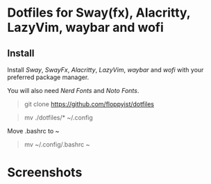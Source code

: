 # Dotfiles for Sway(fx), Alacritty, LazyVim, waybar and wofi

## Install

Install *Sway*, *SwayFx*, *Alacritty*, *LazyVim*, *waybar* and *wofi* with your preferred package manager.

You will also need *Nerd Fonts* and *Noto Fonts*.

> git clone https://github.com/floppyist/dotfiles

> mv ./dotfiles/* ~/.config

Move .bashrc to ~

> mv ~/.config/.bashrc ~

# Screenshots
